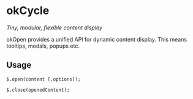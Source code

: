 # okCycle

*Tiny, modular, flexible content display* 

okOpen provides a unified API for dynamic content display. This means tooltips, modals, popups etc.


## Usage

    $.open(content [,options]);

    $.close(openedContent);

